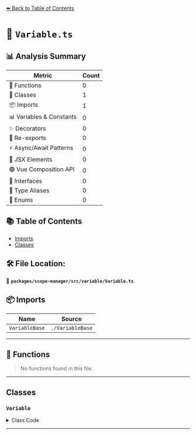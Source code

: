 [⬅️ Back to Table of Contents](../../../../index.md)

# 📄 `Variable.ts`

## 📊 Analysis Summary

| Metric | Count |
|--------|-------|
| 🔧 Functions | 0 |
| 🧱 Classes | 1 |
| 📦 Imports | 1 |
| 📊 Variables & Constants | 0 |
| ✨ Decorators | 0 |
| 🔄 Re-exports | 0 |
| ⚡ Async/Await Patterns | 0 |
| 💠 JSX Elements | 0 |
| 🟢 Vue Composition API | 0 |
| 📐 Interfaces | 0 |
| 📑 Type Aliases | 0 |
| 🎯 Enums | 0 |

## 📚 Table of Contents

- [Imports](#imports)
- [Classes](#classes)

## 🛠️ File Location:
📂 **`packages/scope-manager/src/variable/Variable.ts`**

## 📦 Imports

| Name | Source |
|------|--------|
| `VariableBase` | `./VariableBase` |


---

## 🔧 Functions

> No functions found in this file.


---

## Classes

### `Variable`

<details><summary>Class Code</summary>

```ts
export class Variable extends VariableBase {
  /**
   * `true` if the variable is valid in a type context, false otherwise
   * @public
   */
  public get isTypeVariable(): boolean {
    if (this.defs.length === 0) {
      // we don't statically know whether this is a type or a value
      return true;
    }

    return this.defs.some(def => def.isTypeDefinition);
  }

  /**
   * `true` if the variable is valid in a value context, false otherwise
   * @public
   */
  public get isValueVariable(): boolean {
    if (this.defs.length === 0) {
      // we don't statically know whether this is a type or a value
      return true;
    }

    return this.defs.some(def => def.isVariableDefinition);
  }
}
```
</details>


---